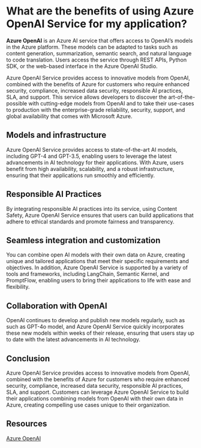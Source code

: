 # What are the benefits of using Azure OpenAI Service for my application?

<!-- <iframe width="560" height="315" src="https://www.youtube.com/embed/_lHKYEauXlM?si=_DmPbcDJLC7xIXdL" title="YouTube video player" frameborder="0" allow="accelerometer; autoplay; clipboard-write; encrypted-media; gyroscope; picture-in-picture; web-share" referrerpolicy="strict-origin-when-cross-origin" allowfullscreen></iframe> -->

**Azure OpenAI** is an Azure AI service that offers access to OpenAI’s models in the Azure platform. These models can be adapted to tasks such as content generation, summarization, semantic search, and natural language to code translation. Users access the service through REST APIs, Python SDK, or the web-based interface in the Azure OpenAI Studio. 

Azure OpenAI Service provides access to innovative models from OpenAI, combined with the benefits of Azure for customers who require enhanced security, compliance, increased data security, responsible AI practices, SLA, and support. This service allows developers to discover the art-of-the-possible with cutting-edge models from OpenAI and to take their use-cases to production with the enterprise-grade reliability, security, support, and global availability that comes with Microsoft Azure. 

## Models and infrastructure 

Azure OpenAI Service provides access to state-of-the-art AI models, including GPT-4 and GPT-3.5, enabling users to leverage the latest advancements in AI technology for their applications. With Azure, users benefit from high availability, scalability, and a robust infrastructure, ensuring that their applications run smoothly and efficiently. 

## Responsible AI Practices 

By integrating responsible AI practices into its service, using Content Safety, Azure OpenAI Service ensures that users can build applications that adhere to ethical standards and promote fairness and transparency. 

## Seamless integration and customization 

You can combine open AI models with their own data on Azure, creating unique and tailored applications that meet their specific requirements and objectives. In addition, Azure OpenAI Service is supported by a variety of tools and frameworks, including LangChain, Semantic Kernel, and PromptFlow, enabling users to bring their applications to life with ease and flexibility. 

## Collaboration with OpenAI 

OpenAI continues to develop and publish new models regularly, such as such as GPT-4o model, and Azure OpenAI Service quickly incorporates these new models within weeks of their release, ensuring that users stay up to date with the latest advancements in AI technology.  

## Conclusion 

Azure OpenAI Service provides access to innovative models from OpenAI, combined with the benefits of Azure for customers who require enhanced security, compliance, increased data security, responsible AI practices, SLA, and support. Customers can leverage Azure OpenAI Service to build their applications combining models from OpenAI with their own data in Azure, creating compelling use cases unique to their organization.

## Resources
[Azure OpenAI](https://learn.microsoft.com/en-us/azure/ai-services/openai/)